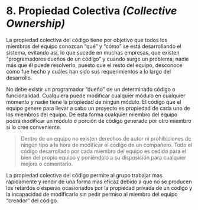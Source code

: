 # 8. Propiedad Colectiva _(Collective Ownership)_

La propiedad colectiva del código tiene por objetivo que todos los miembros del equipo conozcan “qué” y “cómo” se está desarrollando el sistema, evitando así, lo que sucede en muchas empresas, que existen “programadores dueños de un código” y cuando surge un problema, nadie más que él puede resolverlo, puesto que el resto del equipo, desconoce cómo fue hecho y cuáles han sido sus requerimientos a lo largo del desarrollo.

No debe existir un programador “dueño” de un determinado código o funcionalidad. Cualquiera puede modificar cualquier módulo en cualquier
momento y nadie tiene la propiedad de ningún módulo. El código que el equipo genere para llevar a cabo un proyecto es propiedad de cada uno de los miembros del equipo. De esta forma cualquier miembro del equipo podrá modificar un módulo o porción de código generado por otro miembro si lo cree conveniente.

>Dentro de un equipo no existen derechos de autor ni prohibiciones de ningún tipo a la hora de modificar el código de un compañero. Todo el código
desarrollado por cada miembro del equipo es cedido para el bien del propio equipo y poniéndolo a su disposición para cualquier mejora o comentario.

La propiedad colectiva del código permite al grupo trabajar mas rápidamente y rendir de una forma mas eficaz debido a que no se producen los retardos o esperas ocasionados por la propiedad privada de un código y la incapacidad de modificarlo sin pedir permiso al miembro del equipo “creador” del
código.
